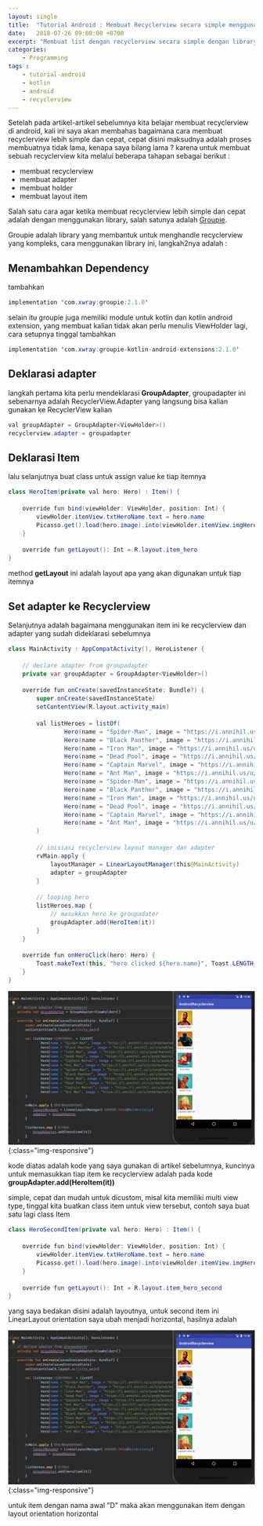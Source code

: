 ```yaml
---
layout: single
title:  "Tutorial Android : Membuat Recyclerview secara simple menggunakan Groupie"
date:   2018-07-26 09:00:00 +0700
excerpt: "Membuat list dengan recyclerview secara simple dengan library gropie"
categories: 
    - Programming
tags : 
    - tutorial-android
    - kotlin
    - android
    - recyclerview
---
```


Setelah pada artikel-artikel sebelumnya kita belajar membuat recyclerview di android, kali ini saya akan membahas bagaimana cara membuat recyclerview lebih simple dan cepat, cepat disini maksudnya adalah proses membuatnya tidak lama, kenapa saya bilang lama ? karena untuk membuat sebuah recyclerview kita melalui beberapa tahapan sebagai berikut :

- membuat recyclerview
- membuat adapter
- membuat holder
- membuat layout item

Salah satu cara agar ketika membuat recyclerview lebih simple dan cepat adalah dengan menggunakan library, salah satunya adalah [Groupie](https://github.com/lisawray/groupie).

Groupie adalah library yang membantuk untuk menghandle recyclerview yang kompleks, cara menggunakan library ini, langkah2nya adalah :

## Menambahkan Dependency

tambahkan 

```java
implementation 'com.xwray:groupie:2.1.0'
```

selain itu groupie juga memiliki module untuk kotlin dan kotlin android extension, yang membuat kalian tidak akan perlu menulis ViewHolder lagi, cara setupnya tinggal tambahkan 

```java
implementation 'com.xwray:groupie-kotlin-android-extensions:2.1.0'
```

## Deklarasi adapter

langkah pertama kita perlu mendeklarasi **GroupAdapter**, groupadapter ini sebenarnya adalah RecyclerView.Adapter yang langsung bisa kalian gunakan ke RecyclerView kalian

```java
val groupAdapter = GroupAdapter<ViewHolder>()
recyclerview.adapter = groupadapter
```

## Deklarasi Item

lalu selanjutnya buat class untuk assign value ke tiap itemnya

```java
class HeroItem(private val hero: Hero) : Item() {

    override fun bind(viewHolder: ViewHolder, position: Int) {
        viewHolder.itemView.txtHeroName.text = hero.name
        Picasso.get().load(hero.image).into(viewHolder.itemView.imgHeroes)
    }

    override fun getLayout(): Int = R.layout.item_hero
}
```

method **getLayout** ini adalah layout apa yang akan digunakan untuk tiap itemnya

## Set adapter ke Recyclerview

Selanjutnya adalah bagaimana menggunakan item ini ke recyclerview dan adapter yang sudah dideklarasi sebelumnya

```java
class MainActivity : AppCompatActivity(), HeroListener {

    // declare adapter from groupadapter
    private var groupAdapter = GroupAdapter<ViewHolder>()

    override fun onCreate(savedInstanceState: Bundle?) {
        super.onCreate(savedInstanceState)
        setContentView(R.layout.activity_main)

        val listHeroes = listOf(
                Hero(name = "Spider-Man", image = "https://i.annihil.us/u/prod/marvel/i/mg/9/30/538cd33e15ab7/standard_xlarge.jpg"),
                Hero(name = "Black Panther", image = "https://i.annihil.us/u/prod/marvel/i/mg/1/c0/537ba2bfd6bab/standard_xlarge.jpg"),
                Hero(name = "Iron Man", image = "https://i.annihil.us/u/prod/marvel/i/mg/6/a0/55b6a25e654e6/standard_xlarge.jpg"),
                Hero(name = "Dead Pool", image = "https://i.annihil.us/u/prod/marvel/i/mg/5/c0/537ba730e05e0/standard_xlarge.jpg"),
                Hero(name = "Captain Marvel", image = "https://i.annihil.us/u/prod/marvel/i/mg/c/10/537ba5ff07aa4/standard_xlarge.jpg"),
                Hero(name = "Ant Man", image = "https://i.annihil.us/u/prod/marvel/i/mg/6/90/54ad7297b0a59/standard_xlarge.jpg"),
                Hero(name = "Spider-Man", image = "https://i.annihil.us/u/prod/marvel/i/mg/9/30/538cd33e15ab7/standard_xlarge.jpg"),
                Hero(name = "Black Panther", image = "https://i.annihil.us/u/prod/marvel/i/mg/1/c0/537ba2bfd6bab/standard_xlarge.jpg"),
                Hero(name = "Iron Man", image = "https://i.annihil.us/u/prod/marvel/i/mg/6/a0/55b6a25e654e6/standard_xlarge.jpg"),
                Hero(name = "Dead Pool", image = "https://i.annihil.us/u/prod/marvel/i/mg/5/c0/537ba730e05e0/standard_xlarge.jpg"),
                Hero(name = "Captain Marvel", image = "https://i.annihil.us/u/prod/marvel/i/mg/c/10/537ba5ff07aa4/standard_xlarge.jpg"),
                Hero(name = "Ant Man", image = "https://i.annihil.us/u/prod/marvel/i/mg/6/90/54ad7297b0a59/standard_xlarge.jpg")
        )

        // inisiasi recyclerview layout manager dan adapter
        rvMain.apply {
            layoutManager = LinearLayoutManager(this@MainActivity)
            adapter = groupAdapter
        }

        // looping hero
        listHeroes.map {
        	// masukkan hero ke groupadater
            groupAdapter.add(HeroItem(it))
        }
    }

    override fun onHeroClick(hero: Hero) {
        Toast.makeText(this, "hero clicked ${hero.name}", Toast.LENGTH_SHORT).show()
    }
}

```

![Android RecyclerView](/assets/images/recyclerview/rv_6.png){:class="img-responsive"}

kode diatas adalah kode yang saya gunakan di artikel sebelumnya,
kuncinya untuk memasukkan tiap item ke recyclerview adalah pada kode
**groupAdapter.add(HeroItem(it))**

simple, cepat dan mudah untuk dicustom, misal kita memiliki multi view type, tinggal kita buatkan class item untuk view tersebut, contoh saya buat satu lagi class Item

```java
class HeroSecondItem(private val hero: Hero) : Item() {

    override fun bind(viewHolder: ViewHolder, position: Int) {
        viewHolder.itemView.txtHeroName.text = hero.name
        Picasso.get().load(hero.image).into(viewHolder.itemView.imgHeroes)
    }

    override fun getLayout(): Int = R.layout.item_hero_second
}
```

yang saya bedakan disini adalah layoutnya, untuk second item ini LinearLayout orientation saya ubah menjadi horizontal, hasilnya adalah

![Android RecyclerView](/assets/images/recyclerview/rv_6.png){:class="img-responsive"}

untuk item dengan nama awal "D" maka akan menggunakan item dengan layout orientation horizontal